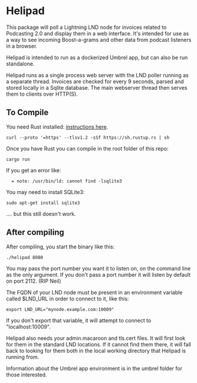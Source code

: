 # Helipad
This package will poll a Lightning LND node for invoices related to Podcasting 2.0 and display them in a web interface.  It's
intended for use as a way to see incoming Boost-a-grams and other data from podcast listeners in a browser.

Helipad is intended to run as a dockerized Umbrel app, but can also be run standalone.

Helipad runs as a single process web server with the LND poller running as a separate thread.  Invoices are checked for every
9 seconds, parsed and stored locally in a Sqlite database.  The main webserver thread then serves them to clients over HTTP(S).

## To Compile

You need Rust installed: [instructions here](https://www.rust-lang.org/tools/install).

`curl --proto '=https' --tlsv1.2 -sSf https://sh.rustup.rs | sh`

Once you have Rust you can compile in the root folder of this repo:

`cargo run`

If you get an error like:

`  = note: /usr/bin/ld: cannot find -lsqlite3`

You may need to install SQLite3:

`sudo apt-get install sqlite3`

.... but this still doesn't work.

## After compiling

After compiling, you start the binary like this:

```./helipad 8080```

You may pass the port number you want it to listen on, on the command line as the only argument.  If you don't pass a port number
it will listen by default on port 2112. (RIP Neil)

The FQDN of your LND node must be present in an environment variable called $LND_URL in order to connect to it, like this:

```export LND_URL="mynode.example.com:10009"```

If you don't export that variable, it will attempt to connect to "localhost:10009".

Helipad also needs your admin.macaroon and tls.cert files.  It will first look for them in the standard LND locations.  If it cannot
find them there, it will fall back to looking for them both in the local working directory that Helipad is running from.

Information about the Umbrel app environment is in the umbrel folder for those interested.